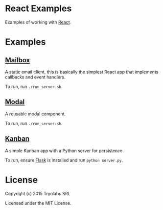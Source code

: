 # React Examples

Examples of working with [React][react].

# Examples

## [Mailbox][mailbox]

A static email client, this is basically the simplest React app that implements
callbacks and event handlers.

To run, run `./run_server.sh`.

## [Modal][modal]

A reusable modal component.

To run, run `./run_server.sh`.

## [Kanban][kanban]

A simple Kanban app with a Python server for persistence.

To run, ensure [Flask][flask] is installed and run `python server.py`.

[react]: https://facebook.github.io/react/
[flask]: http://flask.pocoo.org/
[mailbox]: https://github.com/tryolabs/react-examples/tree/master/mailbox#readme
[modal]: https://github.com/tryolabs/react-examples/tree/master/modal#readme
[kanban]: https://github.com/tryolabs/react-examples/tree/master/kanban#readme

# License

Copyright (c) 2015 Tryolabs SRL

Licensed under the MIT License.
